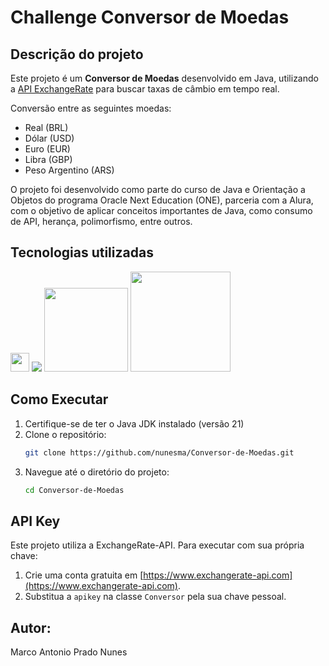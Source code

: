 # Challenge Conversor de Moedas

## Descrição do projeto

Este projeto é um **Conversor de Moedas** desenvolvido em Java, utilizando a [API ExchangeRate](https://www.exchangerate-api.com/) para buscar taxas de câmbio em tempo real. 

Conversão entre as seguintes moedas:
   - Real (BRL)
   - Dólar (USD)
   - Euro (EUR)
   - Libra (GBP)
   - Peso Argentino (ARS)
  
O projeto foi desenvolvido como parte do curso de Java e Orientação a Objetos do programa Oracle Next Education (ONE), parceria com a Alura, com o objetivo de aplicar conceitos importantes de Java, como consumo de API, herança, polimorfismo, entre outros.


  
## Tecnologias utilizadas

<img src="https://cdn.jsdelivr.net/gh/devicons/devicon/icons/java/java-original.svg" width=30>
<img src="https://img.shields.io/badge/Java-21.o.7-%23ED8B00?style=for-the-badge&logo=java-original">
<img src="https://img.shields.io/badge/Gson-2.13.1-EA4335?style=flat-square&logo=google" width=134>
<img src="https://img.shields.io/badge/HTTP_Client-Nativo-007396?style=flat-square" width=160>


## Como Executar

1. Certifique-se de ter o Java JDK instalado (versão 21)
2. Clone o repositório:
   ```bash
   git clone https://github.com/nunesma/Conversor-de-Moedas.git
   ```
3. Navegue até o diretório do projeto:
   ```bash
   cd Conversor-de-Moedas
   ```

## API Key

Este projeto utiliza a ExchangeRate-API. Para executar com sua própria chave:

1. Crie uma conta gratuita em [https://www.exchangerate-api.com](https://www.exchangerate-api.com).
2. Substitua a `apikey` na classe `Conversor` pela sua chave pessoal.

## **Autor:**
Marco Antonio Prado Nunes
